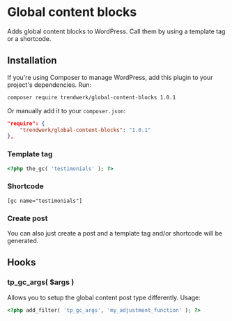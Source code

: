 Global content blocks
=====================

Adds global content blocks to WordPress. Call them by using a template tag or a shortcode.

## Installation
If you're using Composer to manage WordPress, add this plugin to your project's dependencies. Run:
```sh
composer require trendwerk/global-content-blocks 1.0.1
```

Or manually add it to your `composer.json`:
```json
"require": {
	"trendwerk/global-content-blocks": "1.0.1"
},
```

### Template tag

```php
<?php the_gc( 'testimonials' ); ?>
```

### Shortcode

```
[gc name="testimonials"]
```

### Create post
You can also just create a post and a template tag and/or shortcode will be generated.

## Hooks

### tp_gc_args( $args )
Allows you to setup the global content post type differently. Usage:

```php
<?php add_filter( 'tp_gc_args', 'my_adjustment_function' ); ?>
```
